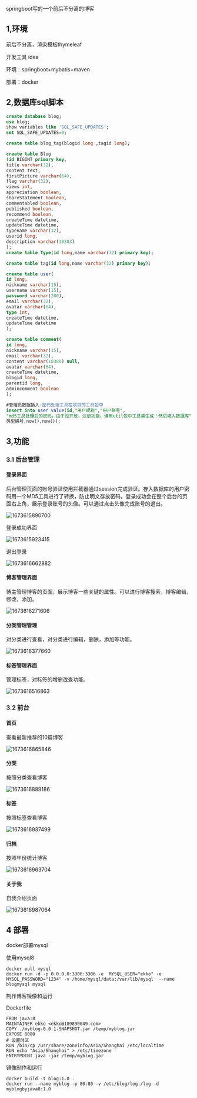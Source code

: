 springboot写的一个前后不分离的博客

## 1,环境

前后不分离，渲染模板thymeleaf 

开发工具 idea

环境：springboot+mybatis+maven

部署：docker



## 2,数据库sql脚本

```sql
create database blog;
use blog;
show variables like 'SQL_SAFE_UPDATES';
set SQL_SAFE_UPDATES=0;

create table blog_tag(blogid long ,tagid long); 

create table Blog
(id BIGINT primary key,
title varchar(32),
content text,
firstPicture varchar(64),
flag varchar(32),
views int,
appreciation boolean,
shareStatement boolean,
commentabled boolean,
published boolean,
recommend boolean,
createTime datetime,
updateTime datetime,
typename varchar(32),
userid long,
description varchar(10383)
);
create table Type(id long,name varchar(32) primary key);

create table tag(id long,name varchar(32) primary key);

create table user(
id long,
nickname varchar(15),
username varchar(15),
password varchar(200),
email varchar(32),
avatar varchar(64),
type int,
createTime datetime,
updateTime datetime
);

create table comment(
id long,
nickname varchar(15),
email varchar(32),
content varchar(10380) null,
avatar varchar(64),
createTime datetime,
blogid long,
parentid long,
admincomment boolean 
);

#管理员数据插入:密码处理工具在项目的工具包中
insert into user value(id,"用户昵称","用户账号",
"md5工具处理后的密码，由于没开放，注册功能，请用util包中工具类生成！然后填入数据库","邮箱","头像图片地址",
类型编号,now(),now());
```



## 3,功能

### 3.1 后台管理

#### 登录界面

后台管理页面的账号验证使用拦截器通过session完成验证。存入数据库的用户密码用一个MD5工具进行了转换，防止明文存放密码。登录成功会在整个后台的页面右上角，展示登录账号的头像。可以通过点击头像完成账号的退出。

![1673615890700](https://github.com/Ekkoc2021/myblog/blob/master/images/1673615890700.png)

登录成功界面

![1673615923415](https://github.com/Ekkoc2021/myblog/blob/master/images/1673615923415.png)

退出登录

![1673616662882](https://github.com/Ekkoc2021/myblog/blob/master/images/1673616662882.png)

#### 博客管理界面

博主管理博客的页面，展示博客一些关键的属性。可以进行博客搜索，博客编辑，修改，添加。

![1673616271606](https://github.com/Ekkoc2021/myblog/blob/master/images/1673616662882.png1673616271606.png)

#### 分类管理管理

对分类进行查看，对分类进行编辑，删除，添加等功能。

![1673616377660](https://github.com/Ekkoc2021/myblog/blob/master/images/1673616662882.png1673616377660.png)

#### 标签管理界面

管理标签，对标签的增删改查功能。

![1673616516863](https://github.com/Ekkoc2021/myblog/blob/master/images/1673616662882.png1673616516863.png)

### 3.2 前台

#### 首页

查看最新推荐的10篇博客

![1673616865846](https://github.com/Ekkoc2021/myblog/blob/master/images/1673616662882.png1673616865846.png)

#### 分类

按照分类查看博客

![1673616889186](https://github.com/Ekkoc2021/myblog/blob/master/images/1673616662882.png1673616889186.png)

#### 标签

按照标签查看博客

![1673616937499](https://github.com/Ekkoc2021/myblog/blob/master/images/1673616662882.png1673616937499.png)

#### 归档

按照年份统计博客

![1673616963704](https://github.com/Ekkoc2021/myblog/blob/master/images/1673616662882.png1673616963704.png)

#### 关于我

自我介绍页面

![1673616987064](https://github.com/Ekkoc2021/myblog/blob/master/images/1673616662882.png1673616987064.png)

## 



## 4 部署

docker部署mysql

使用mysql8

```
docker pull mysql
docker run -d -p 0.0.0.0:3306:3306 -e  MYSQL_USER="ekko" -e MYSQL_PASSWORD="1234" -v /home/mysql/data:/var/lib/mysql  --name blogmysql mysql
```



制作博客镜像和运行

Dockerfile

```
FROM java:8
MAINTAINER ekko <ekko@189890049.com>
COPY ./myblog-0.0.1-SNAPSHOT.jar /temp/myblog.jar
EXPOSE 8080
# 设置时区
RUN /bin/cp /usr/share/zoneinfo/Asia/Shanghai /etc/localtime
RUN echo "Asia/Shanghai" > /etc/timezone
ENTRYPOINT java -jar /temp/myblog.jar
```

镜像制作和运行

```
docker build -t blog:1.0 .
docker run --name myblog -p 80:80 -v /etc/blog/log:/log -d myblogbyjava8:1.0
```



